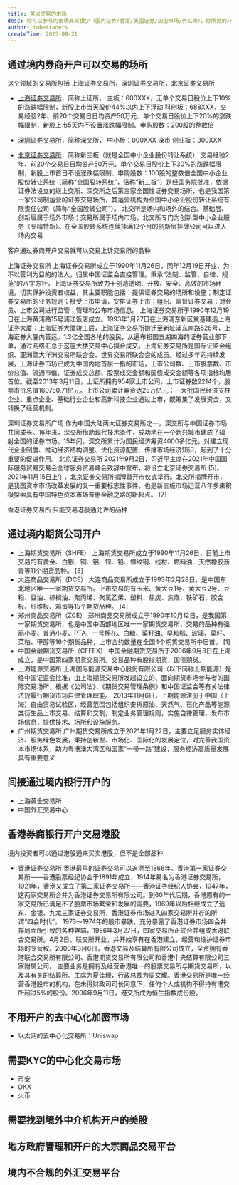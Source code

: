 ```yaml
---
title: 可以交易的市场
desc: 你可以参与的市场其实很少（国内证券/香港/美国证券/加密市场/外汇等），你所处的环境决定了你能参与的市场
author: tobetraders
createTime: 2023-09-21
---
```


## 通过境内券商开户可以交易的场所
这个领域的交易所包括 上海证券交易所，深圳证券交易所，北京证券交易所
* [上海证券交易所](http://www.sse.com.cn/)，简称上证所，
主板：600XXX，无单个交易日股价上下10%的涨跌幅限制，新股上市当天股价44%以内上下浮动
科创板：688XXX，交易经验2年、前20个交易日日均资产50万元、单个交易日股价上下20%的涨跌幅限制，新股上市5天内不设置涨跌幅限制、申购股数：200股的整数倍

* [深圳证券交易所](http://www.szse.cn/)，简称深交所，
中小板：000XXX 深市
创业板：300XXX

* [北京证券交易所](http://www.bse.cn/)，简称新三板（就是全国中小企业股份转让系统）
交易经验2年、前20个交易日日均资产50万元、单个交易日股价上下30%的涨跌幅限制，新股上市首日不设涨跌幅限制、申购股数：100股的整数倍全国中小企业股份转让系统（简称“全国股转系统”，俗称“新三板”）是经国务院批准，依据证券法设立的继上交所、深交所之后第三家全国性证券交易场所，也是我国第一家公司制运营的证券交易场所，其运营机构为全国中小企业股份转让系统有限责任公司（简称“全国股转公司”）。
北交所是场内和场外的结合。基础层、创新层属于场外市场；交易所属于场内市场，北交所专门为创新型中小企业服务（专精特新）。在全国股转系统连续挂满12个月的创新层挂牌公司可以进入场内交易

客户通过券商开户交易就可以交易上诉交易所的品种

上海证券交易所
上海证券交易所成立于1990年11月26日，同年12月19日开业，为不以营利为目的的法人，归属中国证监会直接管理。秉承“法制、监管、自律、规范”的八字方针，上海证券交易所致力于创造透明、开放、安全、高效的市场环境，切实保护投资者权益，其主要职能包括：提供证券交易的场所和设施；制定证券交易所的业务规则；接受上市申请，安排证券上市；组织、监督证券交易；对会员、上市公司进行监管；管理和公布市场信息。
上海证券交易所于1990年12月19日在上海黄浦路15号浦江饭店成立。1993年1月27日在上海浦东新区奠基建造上海证券大厦；上海证券大厦竣工后，上海证券交易所搬迁至新址浦东南路528号，上海证券大厦内营运。1.3亿全国各地的股民，从遍布祖国五湖四海的证券营业部下单，通过网络汇总于这座大楼交易中心撮合成交。上海证券交易所是国际证监会组织、亚洲暨大洋洲交易所联合会、世界交易所联合会的成员。经过多年的持续发展，上海证券市场已成为中国内地首屈一指的市场，上市公司数、上市股票数、市价总值、流通市值、证券成交总额、股票成交金额和国债成交金额等各项指标均居首位。截至2013年3月11日，上证所拥有954家上市公司，上市证券数2214个，股票市价总值160750.71亿元。上市公司累计筹资达25万亿元；一大批国民经济支柱企业、重点企业、基础行业企业和高新科技企业通过上市，既筹集了发展资金，又转换了经营机制。

深圳证券交易所广场
作为中国大陆两大证券交易所之一，深交所与中国证券市场共同成长。16年来，深交所借助现代技术条件，成功地在一个新兴城市建成了辐射全国的证券市场。15年间，深交所累计为国民经济筹资4000多亿元，对建立现代企业制度、推动经济结构调整、优化资源配置、传播市场经济知识，起到了十分重要的促进作用。
北京证券交易所
2021年9月2日，习近平主席在2021年中国国际服务贸易交易会全球服务贸易峰会致辞中宣布，将设立北京证券交易所 [5]。2021年11月15日上午，北京证券交易所揭牌暨开市仪式举行。北交所揭牌开市，是我国资本市场改革发展的又一重要标志性事件，也是新三板市场运营八年多来积极探索具有中国特色资本市场普惠金融之路的新起点。 [7]

香港证券交易所
  只能交易港股通允许的品种

## 通过境内期货公司开户
* 上海期货交易所（SHFE）
上海期货交易所成立于1990年11月26日，目前上市交易的有黄金、白银、铜、铝、锌、铅、螺纹钢、线材、燃料油、天然橡胶沥青等11个期货品种。 [3]
* 大连商品交易所（DCE）
大连商品交易所成立于1993年2月28日，是中国东北地区唯一一家期货交易所。上市交易的有玉米、黄大豆1号、黄大豆2号、豆粕、豆油、棕榈油、聚丙烯、聚氯乙烯、塑料、焦炭、焦煤、铁矿石、胶合板、纤维板、鸡蛋等15个期货品种。 [4]
* 郑州商品交易所（ZCE）
郑州商品交易所成立于1990年10月12日，是我国第一家期货交易所，也是中国中西部地区唯一一家期货交易所，交易的品种有强筋小麦、普通小麦、PTA、一号棉花、白糖、菜籽油、早籼稻、玻璃、菜籽、菜粕、甲醇等16个期货品种，上市合约数量在全国4个期货交易所中居首。 [1]
* 中国金融期货交易所（CFFEX）
中国金融期货交易所于2006年9月8日在上海成立，是中国第四家期货交易所。交易品种有股指期货，国债期货。
* 上海能源交易所
上海国际能源交易中心股份有限公司（以下简称上期能源）是经中国证监会批准，由上海期货交易所发起设立的、面向期货市场参与者的国际交易场所，根据《公司法》、《期货交易管理条例》和中国证监会等有关法律法规履行期货市场自律管理职能。
2013年11月6日，上期能源注册于中国（上海）自由贸易试验区，经营范围包括组织安排原油、天然气、石化产品等能源类衍生品上市交易、结算和交割，制定业务管理规则，实施自律管理，发布市场信息，提供技术、场所和设施服务。
* 广州期货交易所
广州期货交易所成立于2021年1月22日，主要立足服务实体经济、服务绿色发展，秉持创新型、市场化、国际化的发展定位，对完善我国资本市场体系，助力粤港澳大湾区和国家“一带一路”建设，服务经济高质量发展具有重要意义

## 间接通过境内银行开户的
* 上海黄金交易所
* 中国外汇交易中心

## 香港券商银行开户交易港股
境内投资者可以通过港股通来买卖港股，但不是全部品种
* 香港证券交易所
香港最早的证券交易可以追溯至1866年。香港第一家证券交易所——香港股票经纪协会于1891年成立，1914年易名为香港证券交易所，1921年，香港又成立了第二家证券交易所——香港证券经纪人协会，1947年，这两家交易所合并为香港证券交易所有限公司。到60年代后期，香港原有的一家交易所已满足不了股票市场繁荣和发展的需要，1969年以后相继成立了远东、金银、九龙三家证券交易所，香港证券市场进入四家交易所并存的所谓“四会时代”。 1973～1974年的股市暴跌，充分暴露了香港证券市场四会并存局面所引致的各种弊端，1986年3月27日，四家交易所正式合并组成香港联合交易所。4月2日，联交所开业，并开始享有在香港建立，经营和维护证券市场的专营权。2000年3月6日，香港交易及结算所有限公司成立，全资拥有香港联合交易所有限公司、香港期货交易所有限公司和香港中央结算有限公司三家附属公司。
主要业务是拥有及经营香港唯一的股票交易所与期货交易所，以及其有关的结算所。主席为夏佳理，行政总裁为周文耀。香港交易所是唯一经营香港股市的机构，在未得财政司司长同意下，任何个人或机构不得持有港交所超过5%的股份。2006年9月11日，港交所成为恒生指数成份股。

## 不用开户的去中心化加密市场
* 以太网的去中心化交易所：Uniswap

## 需要KYC的中心化交易市场
* 币安
* OKX
* 火币

## 需要找到境外中介机构开户的美股

  
## 地方政府管理和开户的大宗商品交易平台


## 境内不合规的外汇交易平台


